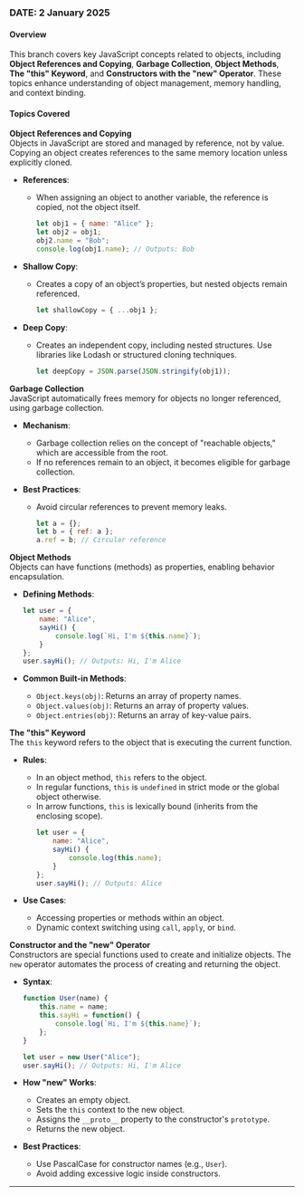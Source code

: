 ### DATE: 2 January 2025  

#### Overview  
This branch covers key JavaScript concepts related to objects, including **Object References and Copying**, **Garbage Collection**, **Object Methods**, **The "this" Keyword**, and **Constructors with the "new" Operator**. These topics enhance understanding of object management, memory handling, and context binding.  

#### Topics Covered  

**Object References and Copying**  
Objects in JavaScript are stored and managed by reference, not by value. Copying an object creates references to the same memory location unless explicitly cloned.  

- **References**:  
  - When assigning an object to another variable, the reference is copied, not the object itself.  
    ```javascript
    let obj1 = { name: "Alice" };
    let obj2 = obj1;
    obj2.name = "Bob";
    console.log(obj1.name); // Outputs: Bob
    ```  

- **Shallow Copy**:  
  - Creates a copy of an object’s properties, but nested objects remain referenced.  
    ```javascript
    let shallowCopy = { ...obj1 };
    ```  

- **Deep Copy**:  
  - Creates an independent copy, including nested structures. Use libraries like Lodash or structured cloning techniques.  
    ```javascript
    let deepCopy = JSON.parse(JSON.stringify(obj1));
    ```  

**Garbage Collection**  
JavaScript automatically frees memory for objects no longer referenced, using garbage collection.  

- **Mechanism**:  
  - Garbage collection relies on the concept of "reachable objects," which are accessible from the root.  
  - If no references remain to an object, it becomes eligible for garbage collection.  

- **Best Practices**:  
  - Avoid circular references to prevent memory leaks.  
    ```javascript
    let a = {};
    let b = { ref: a };
    a.ref = b; // Circular reference
    ```  

**Object Methods**  
Objects can have functions (methods) as properties, enabling behavior encapsulation.  

- **Defining Methods**:  
  ```javascript
  let user = {
      name: "Alice",
      sayHi() {
          console.log(`Hi, I'm ${this.name}`);
      }
  };
  user.sayHi(); // Outputs: Hi, I'm Alice
  ```  

- **Common Built-in Methods**:  
  - `Object.keys(obj)`: Returns an array of property names.  
  - `Object.values(obj)`: Returns an array of property values.  
  - `Object.entries(obj)`: Returns an array of key-value pairs.  

**The "this" Keyword**  
The `this` keyword refers to the object that is executing the current function.  

- **Rules**:  
  - In an object method, `this` refers to the object.  
  - In regular functions, `this` is `undefined` in strict mode or the global object otherwise.  
  - In arrow functions, `this` is lexically bound (inherits from the enclosing scope).  
    ```javascript
    let user = {
        name: "Alice",
        sayHi() {
            console.log(this.name);
        }
    };
    user.sayHi(); // Outputs: Alice
    ```  

- **Use Cases**:  
  - Accessing properties or methods within an object.  
  - Dynamic context switching using `call`, `apply`, or `bind`.  

**Constructor and the "new" Operator**  
Constructors are special functions used to create and initialize objects. The `new` operator automates the process of creating and returning the object.  

- **Syntax**:  
  ```javascript
  function User(name) {
      this.name = name;
      this.sayHi = function() {
          console.log(`Hi, I'm ${this.name}`);
      };
  }

  let user = new User("Alice");
  user.sayHi(); // Outputs: Hi, I'm Alice
  ```  

- **How "new" Works**:  
  - Creates an empty object.  
  - Sets the `this` context to the new object.  
  - Assigns the `__proto__` property to the constructor's `prototype`.  
  - Returns the new object.  

- **Best Practices**:  
  - Use PascalCase for constructor names (e.g., `User`).  
  - Avoid adding excessive logic inside constructors.  

---

